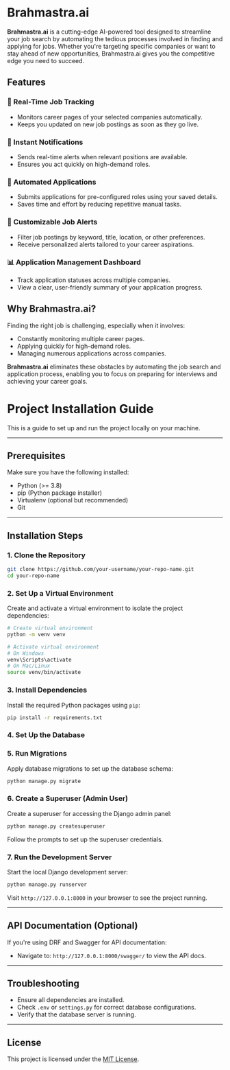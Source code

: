 # Brahmastra.ai  

**Brahmastra.ai** is a cutting-edge AI-powered tool designed to streamline your job search by automating the tedious processes involved in finding and applying for jobs. Whether you're targeting specific companies or want to stay ahead of new opportunities, Brahmastra.ai gives you the competitive edge you need to succeed.  

## Features  

### 🚀 Real-Time Job Tracking  
- Monitors career pages of your selected companies automatically.  
- Keeps you updated on new job postings as soon as they go live.  

### 🔔 Instant Notifications  
- Sends real-time alerts when relevant positions are available.  
- Ensures you act quickly on high-demand roles.  

### 🤖 Automated Applications  
- Submits applications for pre-configured roles using your saved details.  
- Saves time and effort by reducing repetitive manual tasks.  

### 🎯 Customizable Job Alerts  
- Filter job postings by keyword, title, location, or other preferences.  
- Receive personalized alerts tailored to your career aspirations.  

### 📊 Application Management Dashboard  
- Track application statuses across multiple companies.  
- View a clear, user-friendly summary of your application progress.  

## Why Brahmastra.ai?  

Finding the right job is challenging, especially when it involves:  

- Constantly monitoring multiple career pages.  
- Applying quickly for high-demand roles.  
- Managing numerous applications across companies.  

**Brahmastra.ai** eliminates these obstacles by automating the job search and application process, enabling you to focus on preparing for interviews and achieving your career goals.  


# Project Installation Guide

This is a guide to set up and run the project locally on your machine.

---

## Prerequisites

Make sure you have the following installed:

- Python (>= 3.8)
- pip (Python package installer)
- Virtualenv (optional but recommended)
- Git
 
---

## Installation Steps

### 1. Clone the Repository

```bash
git clone https://github.com/your-username/your-repo-name.git
cd your-repo-name
```

### 2. Set Up a Virtual Environment

Create and activate a virtual environment to isolate the project dependencies:

```bash
# Create virtual environment
python -m venv venv

# Activate virtual environment
# On Windows
venv\Scripts\activate
# On Mac/Linux
source venv/bin/activate
```

### 3. Install Dependencies

Install the required Python packages using `pip`:

```bash
pip install -r requirements.txt
```

### 4. Set Up the Database

### 5. Run Migrations

Apply database migrations to set up the database schema:

```bash
python manage.py migrate
```

### 6. Create a Superuser (Admin User)

Create a superuser for accessing the Django admin panel:

```bash
python manage.py createsuperuser
```

Follow the prompts to set up the superuser credentials.

### 7. Run the Development Server

Start the local Django development server:

```bash
python manage.py runserver
```

Visit `http://127.0.0.1:8000` in your browser to see the project running.

---

## API Documentation (Optional)

If you're using DRF and Swagger for API documentation:

- Navigate to: `http://127.0.0.1:8000/swagger/` to view the API docs.

---
 

## Troubleshooting

- Ensure all dependencies are installed.
- Check `.env` or `settings.py` for correct database configurations.
- Verify that the database server is running.

---

## License

This project is licensed under the [MIT License](LICENSE).
